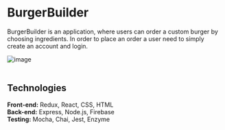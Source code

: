 # BurgerBuilder
BurgerBuilder is an application, where users can order a custom burger by choosing ingredients. In order to place an order a user need to simply create an account and login.

![image](https://user-images.githubusercontent.com/26104823/66355643-fbe2e400-e935-11e9-976e-f8e296eedf0e.png)
<br/>
<br/>

## Technologies
<b>Front-end:</b> Redux, React, CSS, HTML<br/>
<b>Back-end:</b> Express, Node.js, Firebase<br/>
<b>Testing:</b> Mocha, Chai, Jest, Enzyme

